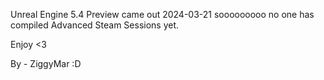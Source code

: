 Unreal Engine 5.4 Preview came out 2024-03-21 sooooooooo no one has compiled Advanced Steam Sessions yet.

Enjoy <3

By - ZiggyMar :D
